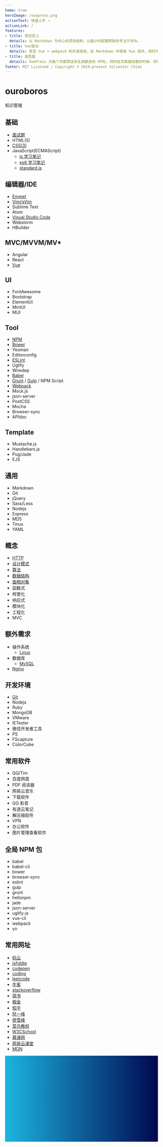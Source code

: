 ```yaml
---
home: true
heroImage: /vuepress.png
actionText: 快速上手 →
actionLink: /
features:
- title: 简洁至上
  details: 以 Markdown 为中心的项目结构，以最少的配置帮助你专注于写作。
- title: Vue驱动
  details: 享受 Vue + webpack 的开发体验，在 Markdown 中使用 Vue 组件，同时可以使用 Vue 来开发自定义主题。
- title: 高性能
  details: VuePress 为每个页面预渲染生成静态的 HTML，同时在页面被加载的时候，将作为 SPA 运行。
footer: MIT Licensed | Copyright © 2019-present Silvester Chiao
---
```


# ouroboros

知识管理

## 基础

- [面试题](/src/audition.md)
- HTML(5)
- [CSS(3)](/src/css/index.md)
- JavaScript(ECMAScript)
  - [js 学习笔记](/src/js/es5/index.md)
  - [es6 学习笔记](/src/js/es6/index.md)
  - [standard.js](/src/js/standard.md)

## 编辑器/IDE

- [Emmet](/src/editor/emmet.md)
- [Vim/gVim](/src/editor/vim.md)
- Sublime Text
- Atom
- [Visual Studio Code](/src/editor/vscode.md)
- Webstorm
- HBuilder

## MVC/MVVM/MV\*

- Angular
- React
- [Vue](/src/vue/index.md)

## UI

- FontAwesome
- Bootstrap
- ElementUI
- MintUI
- MUI

## Tool

- [NPM](https://www.npmjs.com/)
- [Bower](/src/tools/bower.md)
- Yeoman
- Editorconfig
- [ESLint](/src/tools/eslint.md)
- Uglify
- Wiredep
- [Babel](/src/tools/babel.md)
- [Grunt](/src/tools/grunt.md) / [Gulp](/src/tools/gulp.md) / NPM Script
- [Webpack](/src/tools/webpack.md)
- Mock.js
- json-server
- PostCSS
- Mocha
- Browser-sync
- APIdoc

## Template

- Mustache.js
- Handlebars.js
- Pug/Jade
- EJS

## 通用

- Markdown
- Git
- jQuery
- Sass/Less
- Nodejs
- Express
- MD5
- Tmux
- YAML

## 概念

- [HTTP](/src/http/index.md)
- [设计模式](/src/pattern/index.md)
- [算法](/src/algorithm/index.md)
- [数据结构](/src/structure/index.md)
- [面相对象](/src/oo/index.md)
- 函数式
- 柯里化
- 响应式
- 模块化
- 工程化
- MVC

## 额外需求

- 操作系统
  - [Linux](/src/linux/linux.md)
- 数据库
  - [MySQL](/src/mysql/index.md)
- [Nginx](src/nginx/index.md)

## 开发环境

- [Git](src/git/index.md)
- Nodejs
- Ruby
- MongoDB
- VMware
- IETester
- 微信开发者工具
- PS
- FScapture
- ColorCube

## 常用软件

- QQ/Tim
- 百度网盘
- PDF 阅读器
- 网易云音乐
- 下载软件
- QQ 影音
- 有道云笔记
- 解压缩软件
- VPN
- 办公软件
- 图片管理查看软件

## 全局 NPM 包

- babel
- babel-cli
- bower
- browser-sync
- eslint
- gulp
- grunt
- hellonpm
- jade
- json-server
- uglify-js
- vue-cli
- webpack
- yo

## 常用网址

- [码云](https://gitee.com/)
- [jsfiddle](https://jsfiddle.net/user/dashboard/fiddles/)
- [codepen](https://codepen.io/)
- [coding](https://coding.net/)
- [leetcode](https://leetcode-cn.com/)
- [牛客](https://www.nowcoder.com/)
- [stackoverflow](https://stackoverflow.com/)
- [简书](https://www.jianshu.com/)
- [掘金](https://juejin.im/)
- [知乎](https://www.zhihu.com/)
- [阮一峰](http://www.ruanyifeng.com/blog/)
- [廖雪峰](https://liaoxuefeng.com/)
- [菜鸟教程](http://www.runoob.com/)
- [W3CSchool](http://www.w3school.com.cn/)
- [慕课网](https://www.imooc.com/)
- [网易云课堂](https://study.163.com/)
- [MDN](https://developer.mozilla.org/zh-CN/)

![cool-background](./assets/images/cool-background.png)
